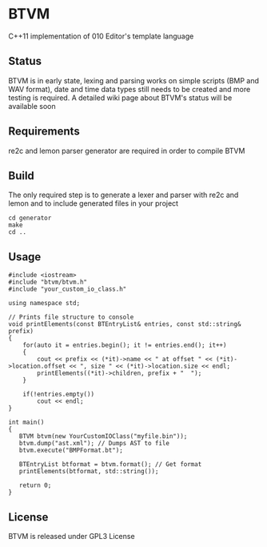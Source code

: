 # BTVM
C++11 implementation of 010 Editor's template language

## Status
BTVM is in early state, lexing and parsing works on simple scripts (BMP and WAV format), date and time data types still needs to be created and more testing is required.
A detailed wiki page about BTVM's status will be available soon

## Requirements
re2c and lemon parser generator are required in order to compile BTVM

## Build
The only required step is to generate a lexer and parser with re2c and lemon and to include generated files in your project

```
cd generator
make
cd ..
```

## Usage

```
#include <iostream>
#include "btvm/btvm.h"
#include "your_custom_io_class.h"

using namespace std;

// Prints file structure to console
void printElements(const BTEntryList& entries, const std::string& prefix)
{
    for(auto it = entries.begin(); it != entries.end(); it++)
    {
        cout << prefix << (*it)->name << " at offset " << (*it)->location.offset << ", size " << (*it)->location.size << endl;
        printElements((*it)->children, prefix + "  ");
    }

    if(!entries.empty())
        cout << endl;
}

int main()
{
   BTVM btvm(new YourCustomIOClass("myfile.bin"));
   btvm.dump("ast.xml"); // Dumps AST to file
   btvm.execute("BMPFormat.bt");
   
   BTEntryList btformat = btvm.format(); // Get format
   printElements(btformat, std::string());

   return 0;
}

```

## License
BTVM is released under GPL3 License

